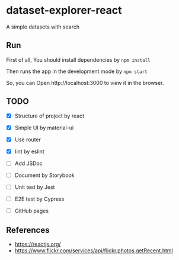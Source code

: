 # dataset-explorer-react
A simple datasets with search

## Run
First of all, You should install dependencies by `npm install`

Then runs the app in the development mode by `npm start`

So, you can Open http://localhost:3000 to view it in the browser.

## TODO
- [x] Structure of project by react
- [x] Simple UI by material-ui
- [x] Use router
- [x] lint by eslint
- [ ] Add JSDoc
- [ ] Document by Storybook
- [ ] Unit test by Jest
- [ ] E2E test by Cypress
- [ ] GitHub pages
  

## References
- https://reactjs.org/
- https://www.flickr.com/services/api/flickr.photos.getRecent.html
